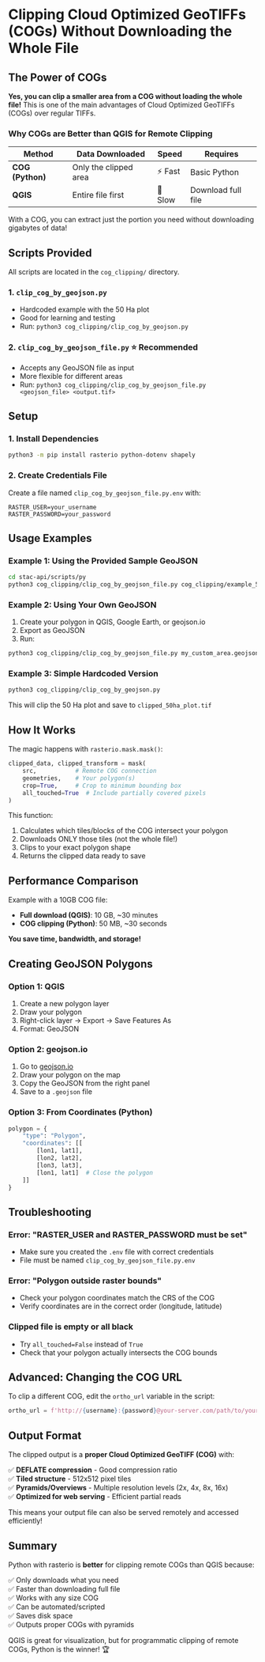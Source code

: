 # Clipping Cloud Optimized GeoTIFFs (COGs) Without Downloading the Whole File

## The Power of COGs

**Yes, you can clip a smaller area from a COG without loading the whole file!** This is one of the main advantages of Cloud Optimized GeoTIFFs (COGs) over regular TIFFs.

### Why COGs are Better than QGIS for Remote Clipping

| Method | Data Downloaded | Speed | Requires |
|--------|----------------|-------|----------|
| **COG (Python)** | Only the clipped area | ⚡ Fast | Basic Python |
| **QGIS** | Entire file first | 🐌 Slow | Download full file |

With a COG, you can extract just the portion you need without downloading gigabytes of data!

## Scripts Provided

All scripts are located in the `cog_clipping/` directory.

### 1. `clip_cog_by_geojson.py`
- Hardcoded example with the 50 Ha plot
- Good for learning and testing
- Run: `python3 cog_clipping/clip_cog_by_geojson.py`

### 2. `clip_cog_by_geojson_file.py` ⭐ Recommended
- Accepts any GeoJSON file as input
- More flexible for different areas
- Run: `python3 cog_clipping/clip_cog_by_geojson_file.py <geojson_file> <output.tif>`

## Setup

### 1. Install Dependencies
```bash
python3 -m pip install rasterio python-dotenv shapely
```

### 2. Create Credentials File
Create a file named `clip_cog_by_geojson_file.py.env` with:
```
RASTER_USER=your_username
RASTER_PASSWORD=your_password
```

## Usage Examples

### Example 1: Using the Provided Sample GeoJSON
```bash
cd stac-api/scripts/py
python3 cog_clipping/clip_cog_by_geojson_file.py cog_clipping/example_50ha_plot.geojson my_clipped_area.tif
```

### Example 2: Using Your Own GeoJSON
1. Create your polygon in QGIS, Google Earth, or geojson.io
2. Export as GeoJSON
3. Run:
```bash
python3 cog_clipping/clip_cog_by_geojson_file.py my_custom_area.geojson output.tif
```

### Example 3: Simple Hardcoded Version
```bash
python3 cog_clipping/clip_cog_by_geojson.py
```
This will clip the 50 Ha plot and save to `clipped_50ha_plot.tif`

## How It Works

The magic happens with `rasterio.mask.mask()`:

```python
clipped_data, clipped_transform = mask(
    src,           # Remote COG connection
    geometries,    # Your polygon(s)
    crop=True,     # Crop to minimum bounding box
    all_touched=True  # Include partially covered pixels
)
```

This function:
1. Calculates which tiles/blocks of the COG intersect your polygon
2. Downloads ONLY those tiles (not the whole file!)
3. Clips to your exact polygon shape
4. Returns the clipped data ready to save

## Performance Comparison

Example with a 10GB COG file:

- **Full download (QGIS)**: 10 GB, ~30 minutes
- **COG clipping (Python)**: 50 MB, ~30 seconds

**You save time, bandwidth, and storage!**

## Creating GeoJSON Polygons

### Option 1: QGIS
1. Create a new polygon layer
2. Draw your polygon
3. Right-click layer → Export → Save Features As
4. Format: GeoJSON

### Option 2: geojson.io
1. Go to [geojson.io](http://geojson.io)
2. Draw your polygon on the map
3. Copy the GeoJSON from the right panel
4. Save to a `.geojson` file

### Option 3: From Coordinates (Python)
```python
polygon = {
    "type": "Polygon",
    "coordinates": [[
        [lon1, lat1],
        [lon2, lat2],
        [lon3, lat3],
        [lon1, lat1]  # Close the polygon
    ]]
}
```

## Troubleshooting

### Error: "RASTER_USER and RASTER_PASSWORD must be set"
- Make sure you created the `.env` file with correct credentials
- File must be named `clip_cog_by_geojson_file.py.env`

### Error: "Polygon outside raster bounds"
- Check your polygon coordinates match the CRS of the COG
- Verify coordinates are in the correct order (longitude, latitude)

### Clipped file is empty or all black
- Try `all_touched=False` instead of `True`
- Check that your polygon actually intersects the COG bounds

## Advanced: Changing the COG URL

To clip a different COG, edit the `ortho_url` variable in the script:

```python
ortho_url = f'http://{username}:{password}@your-server.com/path/to/your.cog.tif'
```

## Output Format

The clipped output is a **proper Cloud Optimized GeoTIFF (COG)** with:

✅ **DEFLATE compression** - Good compression ratio  
✅ **Tiled structure** - 512x512 pixel tiles  
✅ **Pyramids/Overviews** - Multiple resolution levels (2x, 4x, 8x, 16x)  
✅ **Optimized for web serving** - Efficient partial reads

This means your output file can also be served remotely and accessed efficiently!

## Summary

Python with rasterio is **better** for clipping remote COGs than QGIS because:

✅ Only downloads what you need  
✅ Faster than downloading full file  
✅ Works with any size COG  
✅ Can be automated/scripted  
✅ Saves disk space  
✅ Outputs proper COGs with pyramids

QGIS is great for visualization, but for programmatic clipping of remote COGs, Python is the winner! 🏆

